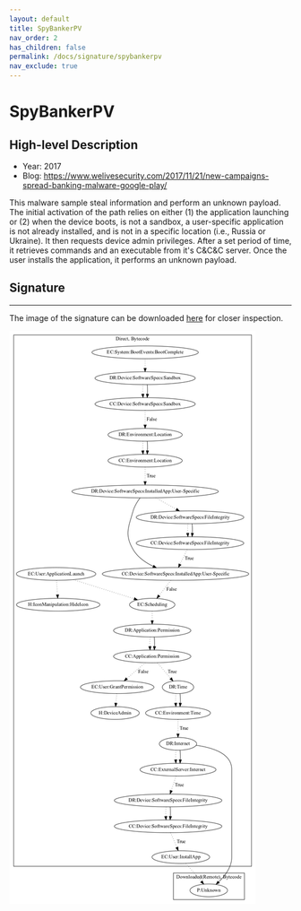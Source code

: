 ```yaml
---
layout: default
title: SpyBankerPV
nav_order: 2
has_children: false
permalink: /docs/signature/spybankerpv
nav_exclude: true
---
```


# SpyBankerPV

## High-level Description

* Year: 2017
* Blog: https://www.welivesecurity.com/2017/11/21/new-campaigns-spread-banking-malware-google-play/

This malware sample steal information and perform an unknown payload. The initial activation of the path relies on either (1) the application launching or (2) when the device boots, is not a sandbox, a user-specific application is not already installed, and is not in a specific location (i.e., Russia or Ukraine). It then requests device admin privileges. After a set period of time, it retrieves commands and an executable from it's C&C&C server. Once the user installs the application, it performs an unknown payload. 

## Signature
---

The image of the signature can be downloaded [here](../../img/signatures/SpyBankerPV.png) for closer inspection.

![](../../img/signatures/SpyBankerPV.png)